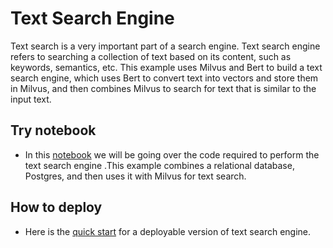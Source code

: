 # Text Search Engine
Text search is a very important part of a search engine.  Text search engine refers to searching a collection of text based on its content, such as keywords, semantics, etc.
This example uses Milvus and Bert to build a text search engine, which uses Bert to convert text into vectors and store them in Milvus, and then combines Milvus to search for text that is similar to the input text.


## Try notebook
- In this [notebook](text_search_engine.ipynb) we will be going over the code required to perform the text search engine .This example combines a relational database, Postgres, and then uses it with Milvus for text search.

## How to deploy
- Here is the [quick start](./quick_deploy/QUICK_START.md) for a deployable version of  text search engine.
